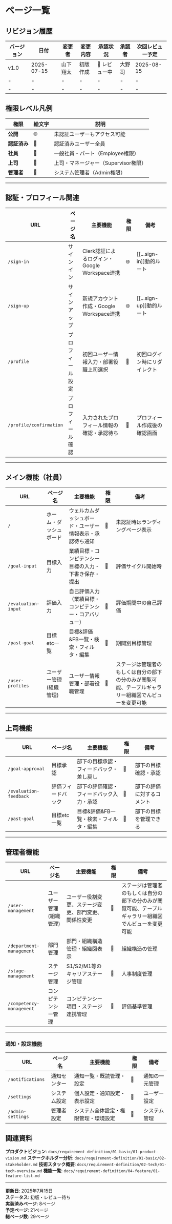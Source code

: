# ページ一覧

## リビジョン履歴

| バージョン | 日付 | 変更者 | 変更内容 | 承認状況 | 承認者 | 次回レビュー予定 |
|------------|------|--------|----------|----------|--------|------------------|
| v1.0 | 2025-07-15 | 山下翔太 | 初版作成 | 🔄 レビュー中 | 大野司 | 2025-08-15 |
| - | - | - | - | - | - | - |
| - | - | - | - | - | - | - |

## 権限レベル凡例

| 権限 | 絵文字 | 説明 |
|------|--------|------|
| **公開** | 🌐 | 未認証ユーザーもアクセス可能 |
| **認証済み** | 🔐 | 認証済みユーザー全員 |
| **社員** | 👤 | 一般社員・パート（Employee権限） |
| **上司** | 👥 | 上司・マネージャー（Supervisor権限） |
| **管理者** | 👑 | システム管理者（Admin権限） |

---

## 認証・プロフィール関連

| URL | ページ名 | 主要機能 | 権限 | 備考 |
|-----|----------|----------|------|------|
| `/sign-in` | サインイン | Clerk認証によるログイン・Google Workspace連携 | 🌐 | [[...sign-in]]動的ルート |
| `/sign-up` | サインアップ | 新規アカウント作成・Google Workspace連携 | 🌐 | [[...sign-up]]動的ルート |
| `/profile` | プロフィール設定 | 初回ユーザー情報入力・部署役職上司選択 | 🔐 | 初回ログイン時にリダイレクト |
| `/profile/confirmation` | プロフィール確認 | 入力されたプロフィール情報の確認・承認待ち | 🔐 | プロフィール作成後の確認画面 |

---

## メイン機能（社員）

| URL | ページ名 | 主要機能 | 権限 | 備考 |
|-----|----------|----------|------|------|
| `/` | ホーム・ダッシュボード | ウェルカムダッシュボード・ユーザー情報表示・承認待ち通知 | 🔐 | 未認証時はランディングページ表示 |
| `/goal-input` | 目標入力 | 業績目標・コンピテンシー目標の入力・下書き保存・提出 | 👤 | 評価サイクル開始時 |
| `/evaluation-input` | 評価入力 | 自己評価入力（業績目標・コンピテンシー・コアバリュー） | 👤 | 評価期間中の自己評価 |
| `/past-goal` | 目標etc一覧 | 目標&評価&FB一覧・検索・フィルタ・編集 | 🔐 | 期間別目標管理 |
| `/user-profiles` | ユーザー管理(組織管理) | ユーザー情報管理・部署役職管理 | 🔐 | ステージは管理者のもしくは自分の部下の分のみが閲覧可能、テーブルギャラリー組織図でんビューを変更可能 |

---

## 上司機能

| URL | ページ名 | 主要機能 | 権限 | 備考 |
|-----|----------|----------|------|------|
| `/goal-approval` | 目標承認 | 部下の目標承認・フィードバック・差し戻し | 👥 | 部下の目標確認・承認 |
| `/evaluation-feedback` | 評価フィードバック | 部下の評価確認・フィードバック入力・承認 | 👥 | 部下の評価に対するコメント |
| `/past-goal` | 目標etc一覧 | 目標&評価&FB一覧・検索・フィルタ・編集 | 🔐 | 部下の目標を管理できる |

---

## 管理者機能

| URL | ページ名 | 主要機能 | 権限 | 備考 |
|-----|----------|----------|------|------|
| `/user-management` | ユーザー管理(組織管理) | ユーザー役割変更、ステージ変更、部門変更、関係性変更 | 👑 | ステージは管理者のもしくは自分の部下の分のみが閲覧可能、テーブルギャラリー組織図でんビューを変更可能 |
| `/department-management` | 部門管理 | 部門・組織構造管理・組織図表示 | 👑 | 組織構造の管理 |
| `/stage-management` | ステージ管理 | S1/S2/M1等のキャリアステージ管理 | 👑 | 人事制度管理 |
| `/competency-management` | コンピテンシー管理 | コンピテンシー項目・ステージ連携管理 | 👑 | 評価基準管理 |


---

### 通知・設定機能

| URL | ページ名 | 主要機能 | 権限 | 備考 |
|-----|----------|----------|------|------|
| `/notifications` | 通知センター | 通知一覧・既読管理・設定 | 🔐 | 通知の一元管理 |
| `/settings` | システム設定 | 個人設定・通知設定・表示設定 | 🔐 | ユーザー設定 |
| `/admin-settings` | 管理者設定 | システム全体設定・権限管理・環境設定 | 👑 | システム管理 |


## 関連資料

**プロダクトビジョン**: `docs/requirement-definition/01-basic/01-product-vision.md`
**ステークホルダー分析**: `docs/requirement-definition/01-basic/02-stakeholder.md`
**技術スタック概要**: `docs/requirement-definition/02-tech/01-tech-overview.md`
**機能一覧**: `docs/requirement-definition/04-feature/01-feature-list.md`

---

**更新日**: 2025年7月15日  
**ステータス**: 初版・レビュー待ち  
**実装済みページ**: 8ページ  
**予定ページ**: 21ページ  
**総ページ数**: 29ページ
